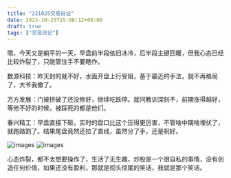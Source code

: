```yaml
---
title: "221025交易日记"
date: 2022-10-25T15:08:12+08:00
draft: true
tags: ["交易日记"]
---
```


嗯，今天又是躺平的一天，早盘前半段依旧冰冷，后半段主键回暖，但我心态已经比较炸裂了，只能管住手不要瞎作。

数源科技：昨天封的就不好，水面开盘上行受阻，基于最近的手法，就不再格局了，大爷我撤了。

万方发展：门被挤破了还没修好，继续吃跌停。就问教训深刻不，前期涨得越好，等他不好的时候，被踩死的都是他们。

春兴精工：早盘直接下砸，实时的盘口比这个压得更厉害，不管啥中期啥埋伏了，就跑路割了。结果尾盘竟然还拉了直线，虽然分了手，还是祝好。

![images](/images/221025/IMG_0607.PNG)
![images](/images/221025/IMG_0608.PNG)

心态炸裂，都不太想要操作了，生活了无生趣，炒股是一个很自私的事情，没有创造任何价值，如果还没有盈利，那就是彻头彻尾的笑话，我就是那个笑话。


